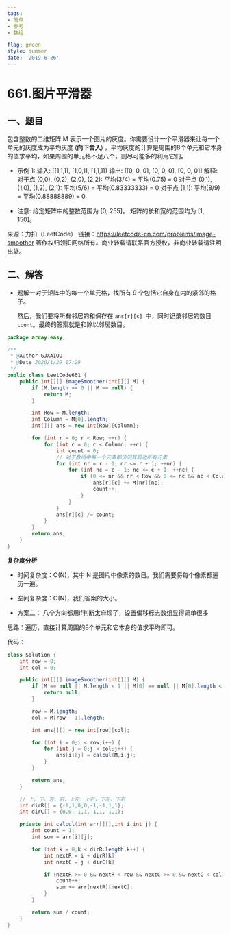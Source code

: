 ```yaml
---
tags: 
- 简单
- 参考
- 数组

flag: green
style: summer
date: '2019-6-26'
---
```


# 661.图片平滑器

## 一、题目

包含整数的二维矩阵 M 表示一个图片的灰度。你需要设计一个平滑器来让每一个单元的灰度成为平均灰度 (**向下舍入**) ，平均灰度的计算是周围的8个单元和它本身的值求平均，如果周围的单元格不足八个，则尽可能多的利用它们。

- 示例 1:
输入:
[[1,1,1],
 [1,0,1],
 [1,1,1]]
输出:
[[0, 0, 0],
 [0, 0, 0],
 [0, 0, 0]]
解释:
对于点 (0,0), (0,2), (2,0), (2,2): 平均(3/4) = 平均(0.75) = 0
对于点 (0,1), (1,0), (1,2), (2,1): 平均(5/6) = 平均(0.83333333) = 0
对于点 (1,1): 平均(8/9) = 平均(0.88888889) = 0

- 注意:
给定矩阵中的整数范围为 [0, 255]。
矩阵的长和宽的范围均为 [1, 150]。

来源：力扣（LeetCode）
链接：https://leetcode-cn.com/problems/image-smoother
著作权归领扣网络所有。商业转载请联系官方授权，非商业转载请注明出处。


## 二、解答

- 题解一对于矩阵中的每一个单元格，找所有 9 个包括它自身在内的紧邻的格子。

  然后，我们要将所有邻居的和保存在 `ans[r][c] `中，同时记录邻居的数目 `count`。最终的答案就是和除以邻居数目。

```java
package array.easy;

/**
 * @Author GJXAIOU
 * @Date 2020/1/29 17:29
 */
public class LeetCode661 {
    public int[][] imageSmoother(int[][] M) {
        if (M.length == 0 || M == null) {
            return M;
        }

        int Row = M.length;
        int Column = M[0].length;
        int[][] ans = new int[Row][Column];

        for (int r = 0; r < Row; ++r) {
            for (int c = 0; c < Column; ++c) {
                int count = 0;
                // 对于数组中每一个元素都访问其周边所有元素
                for (int nr = r - 1; nr <= r + 1; ++nr) {
                    for (int nc = c - 1; nc <= c + 1; ++nc) {
                        if (0 <= nr && nr < Row && 0 <= nc && nc < Column) {
                            ans[r][c] += M[nr][nc];
                            count++;
                        }
                    }
                }
                ans[r][c] /= count;
            }
        }
        return ans;
    }
}

```
**复杂度分析**

- 时间复杂度：O(N)，其中 N 是图片中像素的数目。我们需要将每个像素都遍历一遍。
- 空间复杂度：O(N)，我们答案的大小。






- 方案二：
八个方向都用if判断太麻烦了，设置偏移标志数组显得简单很多

思路：遍历，直接计算周围的8个单元和它本身的值求平均即可。 

代码：

```java
class Solution {
    int row = 0;
    int col = 0;

    public int[][] imageSmoother(int[][] M) {
        if (M == null || M.length < 1 || M[0] == null || M[0].length < 1) {
            return null;
        }

        row = M.length;
        col = M[row - 1].length;

        int ans[][] = new int[row][col];

        for (int i = 0;i < row;i++) {
            for (int j = 0;j < col;j++) {
                ans[i][j] = calcul(M,i,j);
            }
        }

        return ans;
    }

    // 上、下、左、右，上左，上右，下左，下右
    int dirR[] = {-1,1,0,0,-1,-1,1,1};
    int dirC[] = {0,0,-1,1,-1,1,-1,1};

    private int calcul(int arr[][],int i,int j) {
        int count = 1;
        int sum = arr[i][j];

        for (int k = 0;k < dirR.length;k++) {
            int nextR = i + dirR[k];
            int nextC = j + dirC[k];

            if (nextR >= 0 && nextR < row && nextC >= 0 && nextC < col) {
                count++;
                sum += arr[nextR][nextC];
            }
        }

        return sum / count;
    }
}

```


